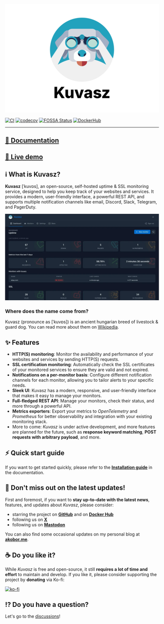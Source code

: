 ![Kuvasz](docs/docs/images/kuvasz-banner-light.webp)

[![CI](https://github.com/kuvasz-uptime/kuvasz/actions/workflows/main.yml/badge.svg)](https://github.com/kuvasz-uptime/kuvasz/actions/workflows/main.yml)
[![codecov](https://codecov.io/gh/kuvasz-uptime/kuvasz/branch/main/graph/badge.svg?token=67X0CD3CGY)](https://codecov.io/gh/kuvasz-uptime/kuvasz)
[![FOSSA Status](https://app.fossa.com/api/projects/git%2Bgithub.com%2Fkuvasz-uptime%2Fkuvasz.svg?type=shield)](https://app.fossa.com/projects/git%2Bgithub.com%2Fkuvasz-uptime%2Fkuvasz?ref=badge_shield)
[![DockerHub](https://badgen.net/badge/docker/hub/blue?icon=docker)](https://hub.docker.com/r/kuvaszmonitoring/kuvasz)

---

## [📖 Documentation](https://kuvasz-uptime.dev)

## [🛝 Live demo](https://kuvasz-uptime.dev/demo/)

## ℹ️  What is Kuvasz?

**Kuvasz** [ˈkuvɒs], an open-source, self-hosted uptime & SSL monitoring service, designed to help you keep track of your websites and services. It provides a modern, user-friendly interface, a powerful REST API, and supports multiple notification channels like email, Discord, Slack, Telegram, and PagerDuty.

![Kuvasz](docs/docs/images/feature_carousel.webp)

### Where does the name come from?

Kuvasz (pronounce as [ˈkuvɒs]) is an ancient hungarian breed of livestock & guard dog. You can read more about them on [Wikipedia](https://en.wikipedia.org/wiki/Kuvasz).

## ✨ Features

- **HTTP(S) monitoring**: Monitor the availability and performance of your websites and services by sending HTTP(S) requests.
- **SSL certification monitoring**: Automatically check the SSL certificates of your monitored services to ensure they are valid and not expired.
- **Notifications on a per-monitor basis**: Configure different notification channels for each monitor, allowing you to tailor alerts to your specific needs.
- **Sleek UI**: Kuvasz has a modern, responsive, and user-friendly interface that makes it easy to manage your monitors.
- **Full-fledged REST API**: Manage your monitors, check their status, and more through a powerful API.
- **Metrics exporters**: Export your metrics to _OpenTelemetry_ and _Prometheus_ for better observability and integration with your existing monitoring stack.
- More to come: _Kuvasz_ is under active development, and more features are planned for the future, such as **response keyword matching**, **POST requests with arbitrary payload**, and more.

## ⚡️  Quick start guide

If you want to get started quickly, please refer to the [**Installation guide**](https://kuvasz-uptime.dev/setup/installation/) in the documentation.

## 📣  Don't miss out on the latest updates!

First and foremost, if you want to **stay up-to-date with the latest news**, features, and updates about _Kuvasz_, please consider:

- starring the project on [**GitHub**](https://github.com/kuvasz-uptime/kuvasz) and on [**Docker Hub**](https://hub.docker.com/r/kuvaszmonitoring/kuvasz)
- following us on [**X**](https://x.com/KuvaszUptime)
- following us on [**Mastodon**](https://techhub.social/@KuvaszUptime)

You can also find some occasional updates on my personal blog at [**akobor.me**](https://akobor.me).

## ☕️ Do you like it?

While _Kuvasz_ is free and open-source, it still **requires a lot of time and effort** to maintain and develop. If you like it, please consider supporting the project by **donating** via Ko-fi:

[![ko-fi](https://ko-fi.com/img/githubbutton_sm.svg)](https://ko-fi.com/L4L31DH59D)

## ⁉️ Do you have a question?

Let's go to the [discussions](https://github.com/kuvasz-uptime/kuvasz/discussions)!
